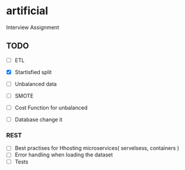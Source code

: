 # artificial
Interview Assignment

## TODO
- [ ] ETL
- [X] Startisfied split
- [ ] Unbalanced data
- [ ] SMOTE
- [ ] Cost Function for unbalanced
- [ ] Database change it


### REST
- [ ] Best practises for Hhosting microservices( servelsess, containers ) 
- [ ] Error handling when loading the dataset
- [ ] Tests
